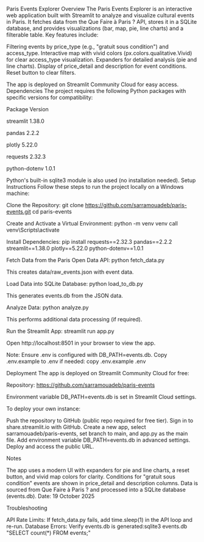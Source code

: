 Paris Events Explorer
Overview
The Paris Events Explorer is an interactive web application built with Streamlit to analyze and visualize cultural events in Paris. It fetches data from the Que Faire à Paris ? API, stores it in a SQLite database, and provides visualizations (bar, map, pie, line charts) and a filterable table. Key features include:

Filtering events by price_type (e.g., "gratuit sous condition") and access_type.
Interactive map with vivid colors (px.colors.qualitative.Vivid) for clear access_type visualization. 
Expanders for detailed analysis (pie and line charts).
Display of price_detail and description for event conditions.
Reset button to clear filters.

The app is deployed on Streamlit Community Cloud for easy access.
Dependencies
The project requires the following Python packages with specific versions for compatibility:



Package
Version



streamlit
1.38.0


pandas
2.2.2


plotly
5.22.0


requests
2.32.3


python-dotenv
1.0.1


Python's built-in sqlite3 module is also used (no installation needed).
Setup Instructions
Follow these steps to run the project locally on a Windows machine:

Clone the Repository:
git clone https://github.com/sarramouadeb/paris-events.git
cd paris-events


Create and Activate a Virtual Environment:
python -m venv venv
call venv\Scripts\activate


Install Dependencies:
pip install requests==2.32.3 pandas==2.2.2 streamlit==1.38.0 plotly==5.22.0 python-dotenv==1.0.1


Fetch Data from the Paris Open Data API:
python fetch_data.py

This creates data/raw_events.json with event data.

Load Data into SQLite Database:
python load_to_db.py

This generates events.db from the JSON data.

Analyze Data:
python analyze.py

This performs additional data processing (if required).

Run the Streamlit App:
streamlit run app.py

Open http://localhost:8501 in your browser to view the app.


Note: Ensure .env is configured with DB_PATH=events.db. Copy .env.example to .env if needed:
copy .env.example .env

Deployment
The app is deployed on Streamlit Community Cloud for free:

Repository: https://github.com/sarramouadeb/paris-events

Environment variable DB_PATH=events.db is set in Streamlit Cloud settings.

To deploy your own instance:

Push the repository to GitHub (public repo required for free tier).
Sign in to share.streamlit.io with GitHub.
Create a new app, select sarramouadeb/paris-events, set branch to main, and app.py as the main file.
Add environment variable DB_PATH=events.db in advanced settings.
Deploy and access the public URL.

Notes

The app uses a modern UI with expanders for pie and line charts, a reset button, and vivid map colors for clarity.
Conditions for "gratuit sous condition" events are shown in price_detail and description columns.
Data is sourced from Que Faire à Paris ? and processed into a SQLite database (events.db).
Date: 19 October 2025

Troubleshooting

API Rate Limits: If fetch_data.py fails, add time.sleep(1) in the API loop and re-run.
Database Errors: Verify events.db is generated:sqlite3 events.db "SELECT count(*) FROM events;"

